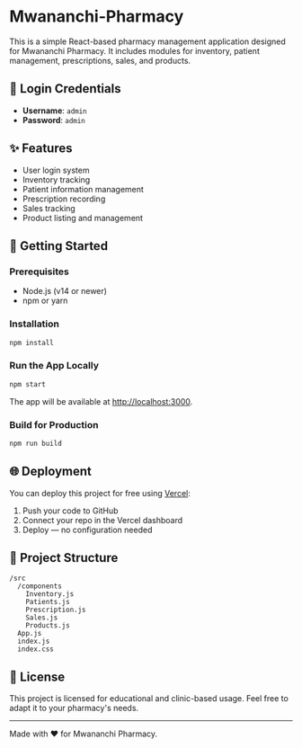 # Mwananchi-Pharmacy

This is a simple React-based pharmacy management application designed for Mwananchi Pharmacy. It includes modules for inventory, patient management, prescriptions, sales, and products.

## 🔐 Login Credentials
- **Username**: `admin`
- **Password**: `admin`

## ✨ Features
- User login system
- Inventory tracking
- Patient information management
- Prescription recording
- Sales tracking
- Product listing and management

## 🚀 Getting Started

### Prerequisites
- Node.js (v14 or newer)
- npm or yarn

### Installation
```bash
npm install
```

### Run the App Locally
```bash
npm start
```
The app will be available at [http://localhost:3000](http://localhost:3000).

### Build for Production
```bash
npm run build
```

## 🌐 Deployment
You can deploy this project for free using [Vercel](https://vercel.com):
1. Push your code to GitHub
2. Connect your repo in the Vercel dashboard
3. Deploy — no configuration needed

## 📂 Project Structure
```
/src
  /components
    Inventory.js
    Patients.js
    Prescription.js
    Sales.js
    Products.js
  App.js
  index.js
  index.css
```

## 📄 License
This project is licensed for educational and clinic-based usage. Feel free to adapt it to your pharmacy's needs.

---

Made with ❤️ for Mwananchi Pharmacy.

